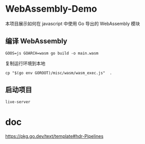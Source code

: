 # WebAssembly-Demo

本项目展示如何在 javascript 中使用 Go 导出的 WebAssembly 模块

## 编译 WebAssembly
```shell
GOOS=js GOARCH=wasm go build -o main.wasm
```
复制运行环境到本地
```
cp "$(go env GOROOT)/misc/wasm/wasm_exec.js"  .
```
## 启动项目
```
live-server
```

# doc
https://pkg.go.dev/text/template#hdr-Pipelines